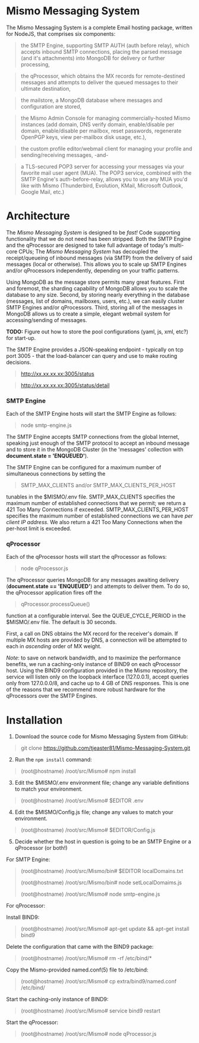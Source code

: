 # Mismo Messaging System
The Mismo Messaging System is a complete Email hosting package, written for NodeJS, that comprises six components: 

> the SMTP Engine, supporting SMTP AUTH (auth before relay), which accepts inbound SMTP connections, placing the parsed message (and it's attachments) into MongoDB for delivery or further processing,

> the qProcessor, which obtains the MX records for remote-destined messages and attempts to deliver the queued messages to their ultimate destination,

> the mailstore, a MongoDB database where messages and configuration are stored,

> the Mismo Admin Console for managing commercially-hosted Mismo instances (add domain, DNS verify domain, enable/disable per domain, enable/disable per mailbox, reset passwords, regenerate OpenPGP keys, view per-mailbox disk usage, etc.),

> the custom profile editor/webmail client for managing your profile and sending/receiving messages, -and-

> a TLS-secured POP3 server for accessing your messages via your favorite mail user agent (MUA).  The POP3 service, combined with the SMTP Engine's auth-before-relay, allows you to use any MUA you'd like with Mismo (Thunderbird, Evolution, KMail, Microsoft Outlook, Google Mail, etc.)

# Architecture
The *Mismo Messaging System* is designed to be *fast!*  Code supporting functionality that we
do not need has been stripped.  Both the SMTP Engine and the qProcessor are designed to take
full advantage of today's multi-core CPUs; 
The *Mismo Messaging System* has decoupled the receipt/queueing of inbound messages (via SMTP)
from the delivery of said messages (local or otherwise).  This allows you to scale up SMTP 
Engines and/or qProcessors independently, depending on your traffic patterns.

Using MongoDB as the message store permits many great features.  First and foremost, the sharding
capability of MongoDB allows you to scale the database to any size.  Second, by storing nearly
everything in the database (messages, list of domains, mailboxes, users, etc.), we can easily
cluster SMTP Engines and/or qProcessors.  Third, storing all of the messages in MongoDB allows
us to create a simple, elegant webmail system for accessing/sending of messages.


**TODO:**
Figure out how to store the pool configurations (yaml, js, xml, etc?) for start-up.

The SMTP Engine provides a JSON-speaking endpoint - typically on tcp port 3005 - that the
load-balancer can query and use to make routing decisions.

> http://xx.xx.xx.xx:3005/status

> http://xx.xx.xx.xx:3005/status/detail



### SMTP Engine
Each of the SMTP Engine hosts will start the SMTP Engine as follows:

> node smtp-engine.js

The SMTP Engine accepts SMTP connections from the global Internet, speaking just enough of the
SMTP protocol to accept an inbound message and to store it in the MongoDB Cluster (in the
'messages' collection with **document.state = 'ENQUEUED'**).

The SMTP Engine can be configured for a maximum number of simultaneous connections by setting the
> SMTP_MAX_CLIENTS
and/or
> SMTP_MAX_CLIENTS_PER_HOST

tunables in the $MISMO/.env file.  SMTP_MAX_CLIENTS specifies the maximum number of established
connections that we permit; we return a 421 Too Many Connections if exceeded.  SMTP_MAX_CLIENTS_PER_HOST
specifies the maximum number of established connections we can have *per client IP address.*
We also return a 421 Too Many Connections when the per-host limit is exceeded.


### qProcessor
Each of the qProcessor hosts will start the qProcessor as follows:

> node qProcessor.js

The qProcessor queries MongoDB for any messages awaiting delivery (**document.state == 'ENQUEUED'**)
and attempts to deliver them.  To do so, the qProcessor application fires off the
> qProcessor.processQueue()

function at a configurable interval.  See the QUEUE_CYCLE_PERIOD in the $MISMO/.env file.
The default is 30 seconds.

First, a call on DNS obtains the MX record for the receiver's domain.
If multiple MX hosts are provided by DNS, a connection will be attempted to each in *ascending* order of MX weight.

*Note*:  to save on network bandwidth, and to maximize the performance benefits, we run a caching-only instance of BIND9 on each qProcessor host.  Using the BIND9 configuration provided in the Mismo repository, the service will listen only on the loopback interface (127.0.0.1), accept queries only from 127.0.0.0/8, and cache up to 4 GB of DNS responses.  This is one of the reasons that we recommend more robust hardware for the qProcessors over the SMTP Engines.


# Installation
1. Download the source code for Mismo Messaging System from GitHub:

> git clone https://github.com/tjeaster81/Mismo-Messaging-System.git

2. Run the `npm install` command:

> (root@hostname) /root/src/Mismo# npm install

3. Edit the $MISMO/.env environment file; change any variable definitions to match your environment.

> (root@hostname) /root/src/Mismo# $EDITOR .env

4. Edit the $MISMO/Config.js file; change any values to match your environment.

> (root@hostname) /root/src/Mismo# $EDITOR/Config.js

5. Decide whether the host in question is going to be an SMTP Engine or a qProcessor (or both!)

For SMTP Engine:

> (root@hostname) /root/src/Mismo/bin# $EDITOR localDomains.txt
> 
> (root@hostname) /root/src/Mismo/bin# node setLocalDomaims.js
> 
> (root@hostname) /root/src/Mismo# node smtp-engine.js

For qProcessor:

Install BIND9:
> (root@hostname) /root/src/Mismo# apt-get update && apt-get install bind9

Delete the configuration that came with the BIND9 package:
> (root@hostname) /root/src/Mismo# rm -rf /etc/bind/*

Copy the Mismo-provided named.conf(5) file to /etc/bind:
> (root@hostname) /root/src/Mismo# cp extra/bind9/named.conf /etc/bind/

Start the caching-only instance of BIND9:
> (root@hostname) /root/src/Mismo# service bind9 restart

Start the qProcessor:
> (root@hostname) /root/src/Mismo# node qProcessor.js




